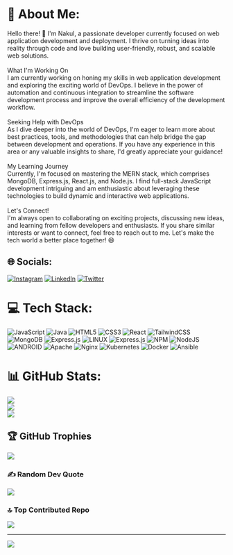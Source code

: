# 💫 About Me:
Hello there! 👋 I'm Nakul, a passionate developer currently focused on web application development and deployment. I thrive on turning ideas into reality through code and love building user-friendly, robust, and scalable web solutions.<br><br>What I'm Working On<br>I am currently working on honing my skills in web application development and exploring the exciting world of DevOps. I believe in the power of automation and continuous integration to streamline the software development process and improve the overall efficiency of the development workflow.<br><br>Seeking Help with DevOps<br>As I dive deeper into the world of DevOps, I'm eager to learn more about best practices, tools, and methodologies that can help bridge the gap between development and operations. If you have any experience in this area or any valuable insights to share, I'd greatly appreciate your guidance!<br><br>My Learning Journey<br>Currently, I'm focused on mastering the MERN stack, which comprises MongoDB, Express.js, React.js, and Node.js. I find full-stack JavaScript development intriguing and am enthusiastic about leveraging these technologies to build dynamic and interactive web applications.<br><br>Let's Connect!<br>I'm always open to collaborating on exciting projects, discussing new ideas, and learning from fellow developers and enthusiasts. If you share similar interests or want to connect, feel free to reach out to me. Let's make the tech world a better place together! 😄


## 🌐 Socials:
[![Instagram](https://img.shields.io/badge/Instagram-%23E4405F.svg?logo=Instagram&logoColor=white)](https://instagram.com/https://www.instagram.com/_nakulbhardwaj_/) [![LinkedIn](https://img.shields.io/badge/LinkedIn-%230077B5.svg?logo=linkedin&logoColor=white)](https://linkedin.com/in/https://www.linkedin.com/in/nakul-bhardwaj/) [![Twitter](https://img.shields.io/badge/Twitter-%231DA1F2.svg?logo=Twitter&logoColor=white)](https://twitter.com/https://twitter.com/_NakulBhardwaj_) 

# 💻 Tech Stack:
![JavaScript](https://img.shields.io/badge/javascript-%23323330.svg?style=for-the-badge&logo=javascript&logoColor=%23F7DF1E) ![Java](https://img.shields.io/badge/java-%23ED8B00.svg?style=for-the-badge&logo=java&logoColor=white) ![HTML5](https://img.shields.io/badge/html5-%23E34F26.svg?style=for-the-badge&logo=html5&logoColor=white) ![CSS3](https://img.shields.io/badge/css3-%231572B6.svg?style=for-the-badge&logo=css3&logoColor=white) ![React](https://img.shields.io/badge/react-%2320232a.svg?style=for-the-badge&logo=react&logoColor=%2361DAFB) ![TailwindCSS](https://img.shields.io/badge/tailwindcss-%2338B2AC.svg?style=for-the-badge&logo=tailwind-css&logoColor=white) ![MongoDB](https://img.shields.io/badge/MongoDB-%234ea94b.svg?style=for-the-badge&logo=mongodb&logoColor=white) ![Express.js](https://img.shields.io/badge/express.js-%23404d59.svg?style=for-the-badge&logo=express&logoColor=%2361DAFB) ![LINUX](https://img.shields.io/badge/Linux-FCC624?style=for-the-badge&logo=linux&logoColor=black) ![Express.js](https://img.shields.io/badge/express.js-%23404d59.svg?style=for-the-badge&logo=express&logoColor=%2361DAFB) ![NPM](https://img.shields.io/badge/NPM-%23000000.svg?style=for-the-badge&logo=npm&logoColor=white) ![NodeJS](https://img.shields.io/badge/node.js-6DA55F?style=for-the-badge&logo=node.js&logoColor=white) ![ANDROID](https://img.shields.io/badge/android-%2320232a.svg?style=for-the-badge&logo=android&logoColor=%a4c639) ![Apache](https://img.shields.io/badge/apache-%23D42029.svg?style=for-the-badge&logo=apache&logoColor=white) ![Nginx](https://img.shields.io/badge/nginx-%23009639.svg?style=for-the-badge&logo=nginx&logoColor=white) ![Kubernetes](https://img.shields.io/badge/kubernetes-%23326ce5.svg?style=for-the-badge&logo=kubernetes&logoColor=white) ![Docker](https://img.shields.io/badge/docker-%230db7ed.svg?style=for-the-badge&logo=docker&logoColor=white) ![Ansible](https://img.shields.io/badge/ansible-%231A1918.svg?style=for-the-badge&logo=ansible&logoColor=white)
# 📊 GitHub Stats:
![](https://github-readme-stats.vercel.app/api?username=nakulbh&theme=dark&hide_border=false&include_all_commits=true&count_private=false)<br/>
![](https://github-readme-streak-stats.herokuapp.com/?user=nakulbh&theme=dark&hide_border=false)<br/>
![](https://github-readme-stats.vercel.app/api/top-langs/?username=nakulbh&theme=dark&hide_border=false&include_all_commits=true&count_private=false&layout=compact)

## 🏆 GitHub Trophies
![](https://github-profile-trophy.vercel.app/?username=nakulbh&theme=dark&no-frame=false&no-bg=true&margin-w=4)

### ✍️ Random Dev Quote
![](https://quotes-github-readme.vercel.app/api?type=horizontal&theme=dark)

### 🔝 Top Contributed Repo
![](https://github-contributor-stats.vercel.app/api?username=nakulbh&limit=5&theme=dark&combine_all_yearly_contributions=true)

---
[![](https://visitcount.itsvg.in/api?id=nakulbh&icon=1&color=12)](https://visitcount.itsvg.in)

<!-- Proudly created with GPRM ( https://gprm.itsvg.in ) -->
